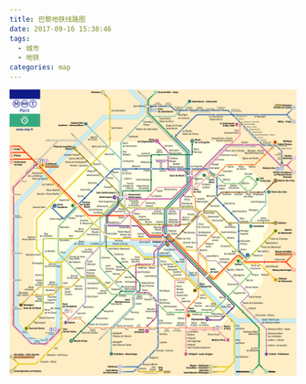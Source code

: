 ```yaml
---
title: 巴黎地铁线路图
date: 2017-09-16 15:38:46
tags:
  - 城市
  - 地铁
categories: map
---
```


![](/images/map/metro-paris.gif)
